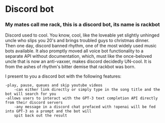 # Discord bot

### My mates call me rack, this is a discord bot, its name is rackbot

Discord used to cool. You know, cool, like the loveable yet slightly unhinged uncle who slips you 20's and brings troubled guys to christmas dinner. Then one day, discord banned rhythm, one of the most widely used music bots available. It also promptly moved all voice bot functionality to a separate API without documentation, which, must like the once-beloved uncle that is now an anti-vaxxer, makes discord decidedly UN-cool. It is from the ashes of rhythm's bitter demise that rackbot was born.

I present to you a discord bot with the following features:

 	-play, pause, queues and skip youtube videos 
 		-can either link directly or simply type in the song title and the bot will search for you
  	-allows users to interact with the GPT-3 text completion API directly from their discord servers
      	-any message in a discord chat prefaced with !openai will be fed into GPT-3 as a prompt and the bot will 
      	spit back out the result
